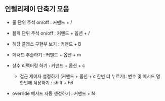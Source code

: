 ## 인텔리제이 단축기 모음

- 줄 단위 주석 on/off : 커맨드 + /

- 블럭 단위 주석 on/off : 커맨드 + 옵션 + /

- 해당 클래스 구현부 보기 : 커맨드 + B

- 메서드 추출하기 : 커맨드 + 옵션 + m

- 상수 리팩터링 하기 : 커맨드 + 옵션 + c
  - 접근 제어자 설정하기 (커맨드 + 옵션 + c 한번 더 누르기):
  변수 및 메서드 명 한번에 적용하기 : shift + F6

- override 메서드 자동 생성하기 : 커맨드 + N
